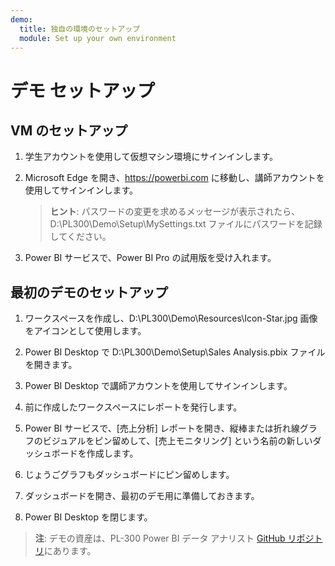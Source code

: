 ```yaml
---
demo:
  title: 独自の環境のセットアップ
  module: Set up your own environment
---
```



# デモ セットアップ

## VM のセットアップ

1. 学生アカウントを使用して仮想マシン環境にサインインします。

1. Microsoft Edge を開き、<https://powerbi.com> に移動し、講師アカウントを使用してサインインします。
    > **ヒント**: パスワードの変更を求めるメッセージが表示されたら、D:\PL300\Demo\Setup\MySettings.txt ファイルにパスワードを記録してください。

1. Power BI サービスで、Power BI Pro の試用版を受け入れます。

## 最初のデモのセットアップ

1. ワークスペースを作成し、D:\PL300\Demo\Resources\Icon-Star.jpg 画像をアイコンとして使用します。

1. Power BI Desktop で D:\PL300\Demo\Setup\Sales Analysis.pbix ファイルを開きます。

1. Power BI Desktop で講師アカウントを使用してサインインします。

1. 前に作成したワークスペースにレポートを発行します。

1. Power BI サービスで、[売上分析] レポートを開き、縦棒または折れ線グラフのビジュアルをピン留めして、[売上モニタリング] という名前の新しいダッシュボードを作成します。

1. じょうごグラフもダッシュボードにピン留めします。

1. ダッシュボードを開き、最初のデモ用に準備しておきます。

1. Power BI Desktop を閉じます。

> **注**: デモの資産は、PL-300 Power BI データ アナリスト [GitHub リポジトリ](https://github.com/MicrosoftLearning/PL-300-Microsoft-Power-BI-Data-Analyst/tree/Main/Allfiles/Demo)にあります。
